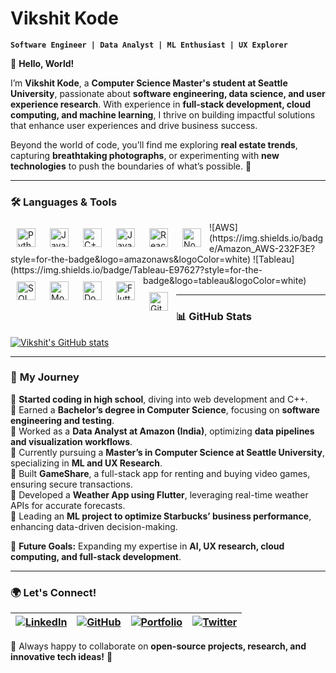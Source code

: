 # Vikshit Kode  

**`Software Engineer | Data Analyst | ML Enthusiast | UX Explorer`**  

👋 **Hello, World!**  

I’m **Vikshit Kode**, a **Computer Science Master's student at Seattle University**, passionate about **software engineering, data science, and user experience research**. With experience in **full-stack development, cloud computing, and machine learning**, I thrive on building impactful solutions that enhance user experiences and drive business success.  

Beyond the world of code, you’ll find me exploring **real estate trends**, capturing **breathtaking photographs**, or experimenting with **new technologies** to push the boundaries of what’s possible. 🚀  

---

### 🛠 **Languages & Tools**  

<img align="left" alt="Python" width="30px" style="padding:10px;" src="https://cdn.jsdelivr.net/gh/devicons/devicon/icons/python/python-original.svg"/>
<img align="left" alt="Java" width="30px" style="padding:10px;" src="https://cdn.jsdelivr.net/gh/devicons/devicon/icons/java/java-original.svg"/>
<img align="left" alt="C++" width="30px" style="padding:10px;" src="https://cdn.jsdelivr.net/gh/devicons/devicon/icons/cplusplus/cplusplus-original.svg"/>
<img align="left" alt="JavaScript" width="30px" style="padding:10px;" src="https://cdn.jsdelivr.net/gh/devicons/devicon/icons/javascript/javascript-original.svg"/>
<img align="left" alt="React" width="30px" style="padding:10px;" src="https://cdn.jsdelivr.net/gh/devicons/devicon/icons/react/react-original.svg"/>
<img align="left" alt="Node.js" width="30px" style="padding:10px;" src="https://cdn.jsdelivr.net/gh/devicons/devicon/icons/nodejs/nodejs-original.svg"/>
![AWS](https://img.shields.io/badge/Amazon_AWS-232F3E?style=for-the-badge&logo=amazonaws&logoColor=white)
![Tableau](https://img.shields.io/badge/Tableau-E97627?style=for-the-badge&logo=tableau&logoColor=white)
<img align="left" alt="SQL" width="30px" style="padding:10px;" src="https://cdn.jsdelivr.net/gh/devicons/devicon/icons/mysql/mysql-original.svg"/>
<img align="left" alt="MongoDB" width="30px" style="padding:10px;" src="https://cdn.jsdelivr.net/gh/devicons/devicon/icons/mongodb/mongodb-original.svg"/>
<img align="left" alt="Docker" width="30px" style="padding:10px;" src="https://cdn.jsdelivr.net/gh/devicons/devicon/icons/docker/docker-original.svg"/>
<img align="left" alt="Flutter" width="30px" style="padding:10px;" src="https://cdn.jsdelivr.net/gh/devicons/devicon/icons/flutter/flutter-original.svg"/>
<img align="left" alt="Git" width="30px" style="padding:10px;" src="https://cdn.jsdelivr.net/gh/devicons/devicon/icons/git/git-original.svg"/>
<br />

---

### 📊 **GitHub Stats**  

<a href="">![Vikshit's GitHub stats](https://github-readme-stats.vercel.app/api?username=vikshitkode&show_icons=true&theme=radical)</a>

---

### 📌 **My Journey**  

🔹 **Started coding in high school**, diving into web development and C++.  
🔹 Earned a **Bachelor’s degree in Computer Science**, focusing on **software engineering and testing**.  
🔹 Worked as a **Data Analyst at Amazon (India)**, optimizing **data pipelines and visualization workflows**.  
🔹 Currently pursuing a **Master’s in Computer Science at Seattle University**, specializing in **ML and UX Research**.  
🔹 Built **GameShare**, a full-stack app for renting and buying video games, ensuring secure transactions.  
🔹 Developed a **Weather App using Flutter**, leveraging real-time weather APIs for accurate forecasts.  
🔹 Leading an **ML project to optimize Starbucks’ business performance**, enhancing data-driven decision-making.  

🚀 **Future Goals:** Expanding my expertise in **AI, UX research, cloud computing, and full-stack development**.  

---

### 🌍 **Let's Connect!**  

| [![LinkedIn](https://img.shields.io/badge/LinkedIn-0077B5?style=for-the-badge&logo=linkedin&logoColor=white)](https://www.linkedin.com/in/vikshitkode/) | [![GitHub](https://img.shields.io/badge/GitHub-181717?style=for-the-badge&logo=github&logoColor=white)](https://github.com/vikshitkode) | [![Portfolio](https://img.shields.io/badge/Portfolio-000?style=for-the-badge&logo=vercel&logoColor=white)](https://yourportfolio.com) | [![Twitter](https://img.shields.io/badge/Twitter-1DA1F2?style=for-the-badge&logo=twitter&logoColor=white)](https://twitter.com/yourhandle) |  
|---|---|---|---|  

💬 Always happy to collaborate on **open-source projects, research, and innovative tech ideas!** 🚀  
